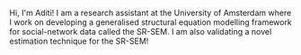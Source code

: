 Hi, I'm Aditi! I am a research assistant at the University of Amsterdam where I work on developing a generalised structural equation modelling framework for social-network data called the SR-SEM. 
I am also validating a novel estimation technique for the SR-SEM!
<!---
ambhangale/ambhangale is a ✨ special ✨ repository because its `README.md` (this file) appears on your GitHub profile.
You can click the Preview link to take a look at your changes.
--->
